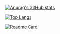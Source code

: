 [![Anurag's GitHub stats](https://github-readme-stats.vercel.app/api?username=ghpvampiro)](https://github.com/anuraghazra/github-readme-stats)

[![Top Langs](https://github-readme-stats.vercel.app/api/top-langs/?username=ghpvampiro)](https://github.com/anuraghazra/github-readme-stats)

[![Readme Card](https://github-readme-stats.vercel.app/api/pin/?username=anuraghazra&repo=github-readme-stats)](https://github.com/anuraghazra/github-readme-stats)



